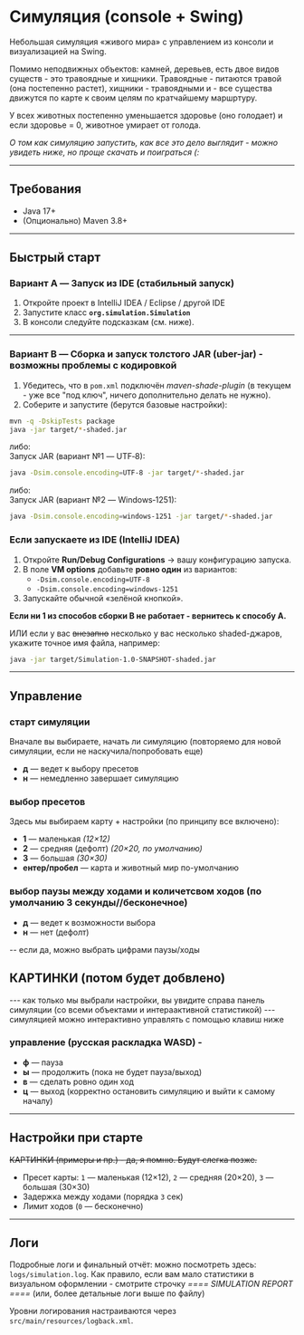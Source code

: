 # Симуляция (console + Swing)

Небольшая симуляция «живого мира» с управлением из консоли и визуализацией на Swing.

Помимо неподвижных объектов: камней, деревьев, есть двое видов существ - это травоядные и хищники.
Травоядные - питаются травой (она постепенно растет), хищники - травоядными и -
все существа движутся по карте к своим целям по кратчайшему маршртуру.

У всех животных постепенно уменьшается здоровье (оно голодает) и если здоровье = 0, животное умирает от голода.

_О том как симуляцию запустить, как все это дело выглядит - можно увидеть ниже, но проще скачать и поиграться (:_

---

## Требования

- Java 17+
- (Опционально) Maven 3.8+

---

## Быстрый старт

### Вариант A — Запуск из IDE (стабильный запуск)

1. Откройте проект в IntelliJ IDEA / Eclipse / другой IDE
2. Запустите класс **`org.simulation.Simulation`**
3. В консоли следуйте подсказкам (см. ниже).

---

### Вариант B — Сборка и запуск **толстого JAR** (uber-jar) - возможны проблемы с кодировкой

1) Убедитесь, что в `pom.xml` подключён *maven-shade-plugin*
(в текущем - уже все "под ключ", ничего дополнительно делать не нужно).
2) Соберите и запустите (берутся базовые настройки):
```bash
mvn -q -DskipTests package
java -jar target/*-shaded.jar
```
либо:  
Запуск JAR (вариант №1 — UTF‑8):
```bash
java -Dsim.console.encoding=UTF-8 -jar target/*-shaded.jar
```
либо:  
Запуск JAR (вариант №2 — Windows‑1251):
```bash
java -Dsim.console.encoding=windows-1251 -jar target/*-shaded.jar
```
### Если запускаете из IDE (IntelliJ IDEA)
1. Откройте **Run/Debug Configurations** → вашу конфигурацию запуска.
2. В поле **VM options** добавьте **ровно один** из вариантов:
    - `-Dsim.console.encoding=UTF-8`
    - `-Dsim.console.encoding=windows-1251`
3. Запускайте обычной «зелёной кнопкой».

**Если ни 1 из способов сборки В не работает - вернитесь к способу А.**

ИЛИ если у вас ~~внезапно~~ несколько у вас несколько shaded-джаров, укажите точное имя файла, например:
```bash
java -jar target/Simulation-1.0-SNAPSHOT-shaded.jar
```

---

## Управление

### старт симуляции

Вначале вы выбираете, начать ли симуляцию (повторяемо для новой симуляции, если не наскучила/попробовать еще)
- **д** — ведет к выбору пресетов
- **н** — немедленно завершает симуляцию

### выбор пресетов

Здесь мы выбираем карту + настройки (по принципу все включено):
- **1** — маленькая *(12×12)*
- **2** — средняя (дефолт) *(20×20, по умолчанию)*
- **3** — большая *(30×30)*
- **ентер/пробел** — карта и животный мир по-умолчанию

### выбор паузы между ходами и количетсвом ходов (по умолчанию 3 секунды//бесконечное)

- **д** — ведет к возможности выбора
- **н** — нет (дефолт)

-- если да, можно выбрать цифрами паузы/ходы

## КАРТИНКИ (потом будет добвлено)

--- как только мы выбрали настройки, вы увидите справа панель симуляции (со всеми объектами и интераактивной статистикой)
--- симуляцией можно интерактивно управлять с помощью клавиш ниже

### управление (русская раскладка WASD) -

- **ф** — пауза
- **ы** — продолжить (пока не будет пауза/выход)
- **в** — сделать ровно один ход
- **ц** — выход (корректно остановить симуляцию и выйти к самому началу)

---

## Настройки при старте

~~КАРТИНКИ (примеры и пр.) - да, я помню. Будут слегка позже.~~

- Пресет карты: `1` — маленькая (12×12), `2` — средняя (20×20), `3` — большая (30×30)
- Задержка между ходами (порядка `3` сек)
- Лимит ходов (`0` — бесконечно)

---

## Логи

Подробные логи и финальный отчёт: можно посмотреть здесь: `logs/simulation.log`.
Как правило, если вам мало статистики в визуальном оформлении - смотрите строчку *==== SIMULATION REPORT ====*
(или, более детальные логи выше по файлу)





Уровни логирования настраиваются через `src/main/resources/logback.xml`.